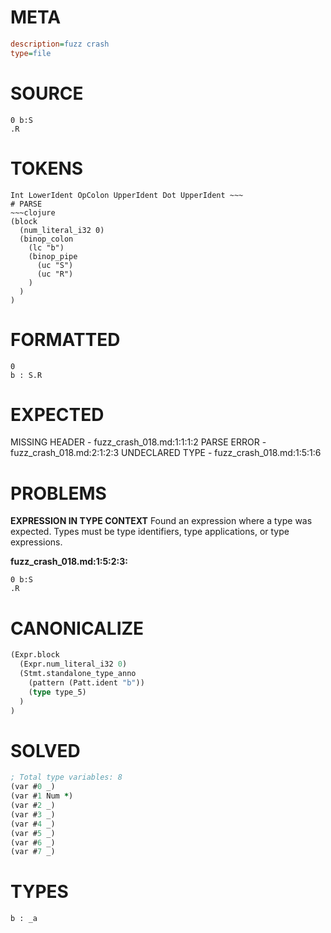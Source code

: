 # META
~~~ini
description=fuzz crash
type=file
~~~
# SOURCE
~~~roc
0 b:S
.R
~~~
# TOKENS
~~~text
Int LowerIdent OpColon UpperIdent Dot UpperIdent ~~~
# PARSE
~~~clojure
(block
  (num_literal_i32 0)
  (binop_colon
    (lc "b")
    (binop_pipe
      (uc "S")
      (uc "R")
    )
  )
)
~~~
# FORMATTED
~~~roc
0
b : S.R
~~~
# EXPECTED
MISSING HEADER - fuzz_crash_018.md:1:1:1:2
PARSE ERROR - fuzz_crash_018.md:2:1:2:3
UNDECLARED TYPE - fuzz_crash_018.md:1:5:1:6
# PROBLEMS
**EXPRESSION IN TYPE CONTEXT**
Found an expression where a type was expected.
Types must be type identifiers, type applications, or type expressions.

**fuzz_crash_018.md:1:5:2:3:**
```roc
0 b:S
.R
```


# CANONICALIZE
~~~clojure
(Expr.block
  (Expr.num_literal_i32 0)
  (Stmt.standalone_type_anno
    (pattern (Patt.ident "b"))
    (type type_5)
  )
)
~~~
# SOLVED
~~~clojure
; Total type variables: 8
(var #0 _)
(var #1 Num *)
(var #2 _)
(var #3 _)
(var #4 _)
(var #5 _)
(var #6 _)
(var #7 _)
~~~
# TYPES
~~~roc
b : _a
~~~
